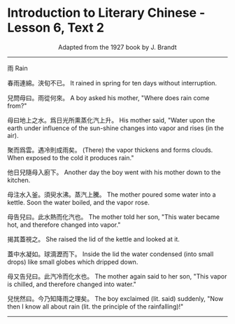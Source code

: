 # Introduction to Literary Chinese - Lesson 6, Text 2

<center>Adapted from the 1927 book by J. Brandt</center>

---

雨
Rain

春雨連綿。浹旬不已。
It rained in spring for ten days without interruption.

兒問母曰。雨從何來。
A boy asked his mother, "Where does rain come from?"

母曰地上之水。爲日光所熏蒸化汽上升。
His mother said, "Water upon the earth under influence of the sun-shine changes into vapor and rises (in the air).

聚而爲雲。遇冷則成雨矣。
(There) the vapor thickens and forms clouds. When exposed to the cold it produces rain."

他日兒隨母入廚下。
Another day the boy went with his mother down to the kitchen.

母注水入釜。須臾水沸。蒸汽上騰。
The mother poured some water into a kettle. Soon the water boiled, and the vapor rose.

母告兒曰。此水熱而化汽也。
The mother told her son, "This water became hot, and therefore changed into vapor."

揭其蓋視之。
She raised the lid of the kettle and looked at it.

蓋中水凝如。球滴瀝而下。
Inside the lid the water condensed (into small drops) like small globes which dripped down.

母又告兒曰。此汽冷而化水也。
The mother again said to her son, "This vapor is chilled, and therefore changed into water."

兒恍然曰。今乃知降雨之理矣。
The boy exclaimed (lit. said) suddenly, "Now then I know all about rain (lit. the principle of the rainfalling)!"

---
